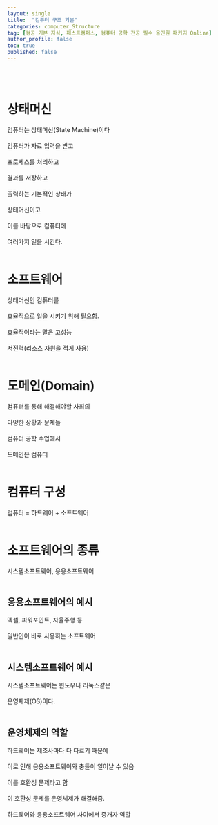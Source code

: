 ```yaml
---
layout: single
title:  "컴퓨터 구조 기본"
categories: computer_Structure
tag: [컴공 기본 지식, 패스트캠퍼스, 컴퓨터 공학 전공 필수 올인원 패키지 Online]
author_profile: false
toc: true
published: false
---
```

<br><br>
# 상태머신

컴퓨터는 상태머신(State Machine)이다<br><br>
컴퓨터가 자료 입력을 받고<br><br>
프로세스를 처리하고<br><br>
결과를 저장하고<br><br>
출력하는 기본적인 상태가<br><br>
상태머신이고<br><br>
이를 바탕으로 컴퓨터에<br><br>
여러가지 일을 시킨다.<br><br>

# 소프트웨어

상태머신인 컴퓨터를<br><br>
효율적으로 일을 시키기 위해 필요함.<br><br>
효율적이라는 말은 고성능<br><br>
저전력(리소스 자원을 적게 사용)<br><br>

# 도메인(Domain)

컴퓨터를 통해 해결해야할 사회의<br><br>
다양한 상황과 문제들<br><br>
컴퓨터 공학 수업에서<br><br>
도메인은 컴퓨터<br><br>

# 컴퓨터 구성

컴퓨터 = 하드웨어 + 소프트웨어<br><br>

# 소프트웨어의 종류

시스템소프트웨어, 응용소프트웨어<br><br>

## 응용소프트웨어의 예시

엑셀, 파워포인트, 자율주행 등<br><br>
일반인이 바로 사용하는 소프트웨어<br><br>

## 시스템소프트웨어 예시

시스템소프트웨어는 윈도우나 리눅스같은<br><br>
운영체제(OS)이다.<br><br>

## 운영체제의 역할

하드웨어는 제조사마다 다 다르기 때문에<br><br>
이로 인해 응용소프트웨어와 충돌이 일어날 수 있음<br><br>
이를 호환성 문제라고 함<br><br>
이 호환성 문제를 운영체제가 해결해줌.<br><br>
하드웨어와 응용소프트웨어 사이에서 중개자 역할<br><br>





